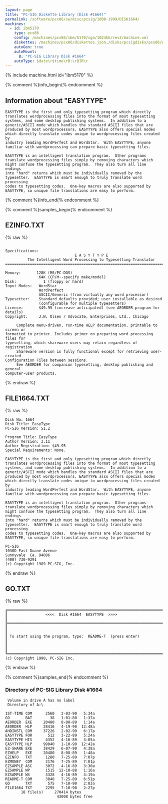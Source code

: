 ```yaml
---
layout: page
title: "PC-SIG Diskette Library (Disk #1664)"
permalink: /software/pcx86/sw/misc/pcsig/1000-1999/DISK1664/
machines:
  - id: ibm5170
    type: pcx86
    config: /machines/pcx86/ibm/5170/cga/1024kb/rev3/machine.xml
    diskettes: /machines/pcx86/diskettes.json,/disks/pcsigdisks/pcx86/diskettes.json
    autoGen: true
    autoMount:
      B: "PC-SIG Library Disk #1664"
    autoType: $date\r$time\rB:\rDIR\r
---
```


{% include machine.html id="ibm5170" %}

{% comment %}info_begin{% endcomment %}

## Information about "EASYTYPE"

    EASYTYPE is the first and only typesetting program which directly
    translates wordprocessing files into the format of most typesetting
    systems, and some desktop publishing systems.  In addition to a
    generic/ASCII mode which handles the standard ASCII files that are
    produced by most wordprocessors, EASYTYPE also offers special modes
    which directly translate codes unique to wordprocessing files created by
    industry leading WordPerfect and WordStar.  With EASYTYPE, anyone
    familiar with wordprocessing can prepare basic typesetting files.
    
    EASYTYPE is an intelligent translation program.  Other programs
    translate wordprocessing files simply by removing characters which
    might confuse the typesetting program.  They also turn all line endings
    into "hard" returns which must be individually removed by the
    typesetter.  EASYTYPE is smart enough to truly translate word processing
    codes to typesetting codes.  One-key macros are also supported by
    EASYTYPE, so unique file translations are easy to perform.
{% comment %}info_end{% endcomment %}

{% comment %}samples_begin{% endcomment %}

## EZINFO.TXT

{% raw %}
```

Specifications:
                               E A S Y T Y P E
          The Intelligent Word Processing to Typesetting Translator
==============================================================================

Memory:       128K (MS/PC-DOS)
               64K (CP/M--specify make/model)
Disk:            1 (floppy or hard)
Input Modes:   WordStar
               WordPerfect
               ASCII/Generic (from virtually any word processor)
Typesetter:    Standard defaults provided; user installable as desired
               (configurable for multiple typesetters)
License:       $49.95 (increase anticipated) (see AEORDER program for details) 
Copyright:     J.W. Olsen / Advocate, Enterprises, Ltd., Chicago

     Complete menu-driven, run-time HELP documentation, printable to screen or 
formatted to printer. Includes primer on preparing word processing files for 
typesetting, which shareware users may retain regardless of registration.
     Shareware version is fully functional except for retrieving user-created
Configuration Files between sessions.
     See AEORDER for companion typesetting, desktop publishing and general 
computer-user products.
```
{% endraw %}

## FILE1664.TXT

{% raw %}
```
Disk No: 1664                                                           
Disk Title: EasyType                                                    
PC-SIG Version: S1.2                                                    
                                                                        
Program Title: EasyType                                                 
Author Version: 3.11                                                    
Author Registration: $49.95                                             
Special Requirements: None.                                             
                                                                        
EASYTYPE is the first and only typesetting program which directly       
translates wordprocessing files into the format of most typesetting     
systems, and some desktop publishing systems.  In addition to a         
generic/ASCII mode which handles the standard ASCII files that are      
produced by most wordprocessors, EASYTYPE also offers special modes     
which directly translate codes unique to wordprocessing files created by
industry leading WordPerfect and WordStar.  With EASYTYPE, anyone       
familiar with wordprocessing can prepare basic typesetting files.       
                                                                        
EASYTYPE is an intelligent translation program.  Other programs         
translate wordprocessing files simply by removing characters which      
might confuse the typesetting program.  They also turn all line endings 
into "hard" returns which must be individually removed by the           
typesetter.  EASYTYPE is smart enough to truly translate word processing
codes to typesetting codes.  One-key macros are also supported by       
EASYTYPE, so unique file translations are easy to perform.              
                                                                        
PC-SIG                                                                  
1030D East Duane Avenue                                                 
Sunnyvale  Ca. 94086                                                    
(408) 730-9291                                                          
(c) Copyright 1989 PC-SIG, Inc.                                         
```
{% endraw %}

## GO.TXT

{% raw %}
```
╔═════════════════════════════════════════════════════════════════════════╗
║                 <<<<  Disk #1664  EASYTYPE  >>>>                        ║
╠═════════════════════════════════════════════════════════════════════════╣
║                                                                         ║
║ To start using the program, type:  README-T  (press enter)              ║
║                                                                         ║
╚═════════════════════════════════════════════════════════════════════════╝
(c) Copyright 1990, PC-SIG Inc.
```
{% endraw %}

{% comment %}samples_end{% endcomment %}

### Directory of PC-SIG Library Disk #1664

     Volume in drive A has no label
     Directory of A:\

    1ST-TIME COM      2560   2-03-90   5:34a
    GO       BAT        38   1-01-80   1:37a
    AEORDER  EXE     20480   8-08-89   1:14a
    AEORDER  HLP     28416   4-19-90  12:48a
    AHDINSTL COM     37226   2-02-90   6:17p
    EASYTYPE FOR       512   3-22-89   5:24a
    EASYTYPE HIS      4352   4-16-89   3:05a
    EASYTYPE HLP     99840   1-10-90  12:42a
    EZ-SHARE EXE     38429   6-07-90   4:38a
    EZHELP   EXE     20480   8-08-89   1:48a
    EZINFO   TXT      1280   7-25-89   7:07p
    EZMONEY  COM      2176   7-25-89   7:01p
    EZSAMPLE ASC      3072   4-16-89   3:30a
    EZSAMPLE WP       1515  12-10-88   1:16a
    EZSAMPLE WS       3328   4-16-89   3:19a
    README-T COM      3840   7-25-89   6:51p
    GO       TXT       575   7-10-90   2:03a
    FILE1664 TXT      2295   7-10-90   2:27p
           18 file(s)     270414 bytes
                           43008 bytes free
